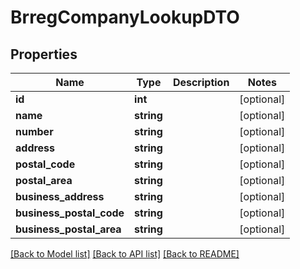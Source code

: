 # BrregCompanyLookupDTO

## Properties
Name | Type | Description | Notes
------------ | ------------- | ------------- | -------------
**id** | **int** |  | [optional] 
**name** | **string** |  | [optional] 
**number** | **string** |  | [optional] 
**address** | **string** |  | [optional] 
**postal_code** | **string** |  | [optional] 
**postal_area** | **string** |  | [optional] 
**business_address** | **string** |  | [optional] 
**business_postal_code** | **string** |  | [optional] 
**business_postal_area** | **string** |  | [optional] 

[[Back to Model list]](../../README.md#documentation-for-models) [[Back to API list]](../../README.md#documentation-for-api-endpoints) [[Back to README]](../../README.md)

